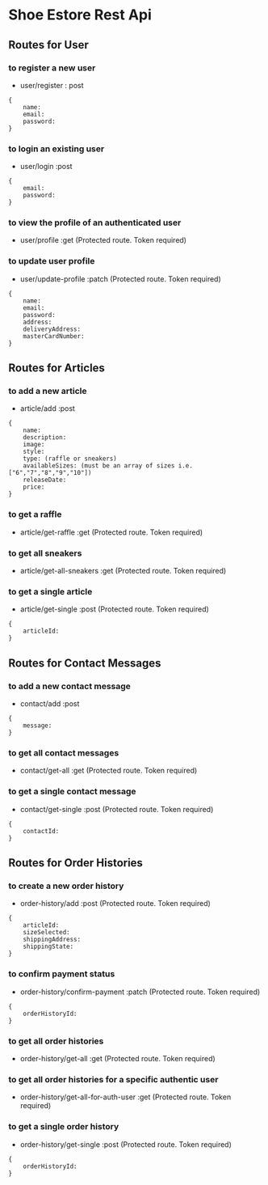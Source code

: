 # Shoe Estore Rest Api

## Routes for User

### to register a new user

- user/register : post

```
{
    name:
    email:
    password:
}
```

### to login an existing user

- user/login :post

```
{
    email:
    password:
}
```

### to view the profile of an authenticated user

- user/profile :get (Protected route. Token required)

### to update user profile

- user/update-profile :patch (Protected route. Token required)

```
{
    name:
    email:
    password:
    address:
    deliveryAddress:
    masterCardNumber:
}
```

## Routes for Articles

### to add a new article

- article/add :post

```
{
    name:
    description:
    image:
    style:
    type: (raffle or sneakers)
    availableSizes: (must be an array of sizes i.e. ["6","7","8","9","10"])
    releaseDate:
    price:
}
```

### to get a raffle

- article/get-raffle :get (Protected route. Token required)

### to get all sneakers

- article/get-all-sneakers :get (Protected route. Token required)

### to get a single article

- article/get-single :post (Protected route. Token required)

```
{
    articleId:
}
```

## Routes for Contact Messages

### to add a new contact message

- contact/add :post

```
{
    message:
}
```

### to get all contact messages

- contact/get-all :get (Protected route. Token required)

### to get a single contact message

- contact/get-single :post (Protected route. Token required)

```
{
    contactId:
}
```

## Routes for Order Histories

### to create a new order history

- order-history/add :post (Protected route. Token required)

```
{
    articleId:
    sizeSelected:
    shippingAddress:
    shippingState:
}
```

### to confirm payment status

- order-history/confirm-payment :patch (Protected route. Token required)

```
{
    orderHistoryId:
}
```

### to get all order histories

- order-history/get-all :get (Protected route. Token required)

### to get all order histories for a specific authentic user

- order-history/get-all-for-auth-user :get (Protected route. Token required)

### to get a single order history

- order-history/get-single :post (Protected route. Token required)

```
{
    orderHistoryId:
}
```
